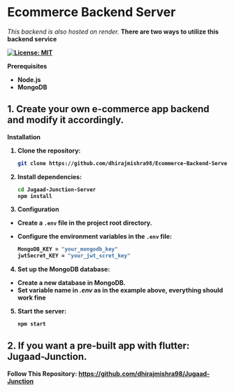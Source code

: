 # Ecommerce Backend Server
*This backend is also hosted on render.* <b>
There are two ways to utilize this backend service<b>

[![License: MIT](https://img.shields.io/badge/License-MIT-yellow.svg)](https://opensource.org/licenses/MIT)


**Prerequisites**
- Node.js
- MongoDB
<b>

## 1. Create your own e-commerce app backend and modify it accordingly.

**Installation**

1. Clone the repository:

    ```bash
    git clone https://github.com/dhirajmishra98/Ecommerce-Backend-Server.git
    ```
2. Install dependencies:

    ```bash
    cd Jugaad-Junction-Server
    npm install
    ```
3. Configuration

- Create a `.env` file in the project root directory.
 
- Configure the environment variables in the `.env` file:

   ```bash
   MongoDB_KEY = "your_mongodb_key"
   jwtSecret_KEY = "your_jwt_scret_key"
  ```
    
4. Set up the MongoDB database:

- Create a new database in MongoDB.
- Set variable name in *.env* as in the example above, everything should work fine

5. Start the server:

    ```bash
    npm start
    ```

## 2. If you want a pre-built app with flutter: Jugaad-Junction.
Follow This Repository: https://github.com/dhirajmishra98/Jugaad-Junction


